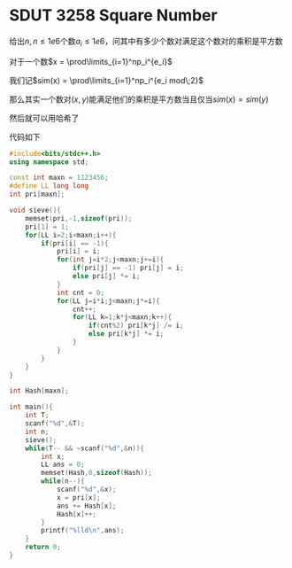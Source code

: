 # SDUT 3258 Square Number

 给出$n,n\le1e6$个数$a_i\le1e6$，问其中有多少个数对满足这个数对的乘积是平方数

对于一个数$x = \prod\limits_{i=1}^np_i^{e_i}$

我们记$sim(x) = \prod\limits_{i=1}^np_i^{e_i mod\;2}$

那么其实一个数对$(x,y)$能满足他们的乘积是平方数当且仅当$sim(x) = sim(y)$

然后就可以用哈希了

代码如下

```cpp
#include<bits/stdc++.h>
using namespace std;

const int maxn = 1123456;
#define LL long long
int pri[maxn];

void sieve(){
    memset(pri,-1,sizeof(pri));
    pri[1] = 1;
    for(LL i=2;i<maxn;i++){
        if(pri[i] == -1){
            pri[i] = i;
            for(int j=i*2;j<maxn;j+=i){
                if(pri[j] == -1) pri[j] = i;
                else pri[j] *= i;
            }
            int cnt = 0;
            for(LL j=i*i;j<maxn;j*=i){
                cnt++;
                for(LL k=1;k*j<maxn;k++){
                    if(cnt%2) pri[k*j] /= i;
                    else pri[k*j] *= i;
                }
            }
        }
    }
}

int Hash[maxn];

int main(){
    int T;
    scanf("%d",&T);
    int n;
    sieve();
    while(T-- && ~scanf("%d",&n)){
        int x;
        LL ans = 0;
        memset(Hash,0,sizeof(Hash));
        while(n--){
            scanf("%d",&x);
            x = pri[x];
            ans += Hash[x];
            Hash[x]++;
        }
        printf("%lld\n",ans);
    }
    return 0;
}

```

